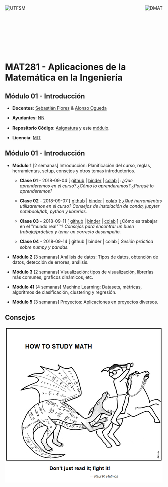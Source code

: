 <header>
<img src="./shared/images/utfsm.png" alt="UTFSM" align="left"/>
<img src="./shared/images/dmat.png" alt="DMAT" align="right"/>
</header>
</br></br></br></br></br>

# MAT281 - Aplicaciones de la Matemática en la Ingeniería
## Módulo 01 - Introducción

* **Docentes**: [Sebastián Flores](https://www.linkedin.com/in/sebastiandres/) & [Alonso Ogueda](https://www.linkedin.com/in/aoguedaoliva/)

* **Ayudantes**: [NN]()

* **Repositorio Código**: [Asignatura](https://www.github.com/sebastiandres/mat281_2018S2) y este [módulo](https://www.github.com/sebastiandres/mat281_m01_introduccion).

* **Licencia**: [MIT](./LICENCE.md)

## Módulo 01 - Introducción

* **Módulo 1** [2 semanas] Introducción: Planificación del curso, reglas, herramientas, setup, consejos y otros temas introductorios.

  * **Clase 01** - 2018-09-04 [ [github](https://github.com/sebastiandres/mat281_m01_introduccion/blob/master/01_sobre_el_curso/01_sobre_el_curso.ipynb) | [binder](https://mybinder.org/v2/gh/sebastiandres/mat281_m01_introduccion/master?filepath=01_sobre_el_curso/01_sobre_el_curso.ipynb) | [colab](https://colab.research.google.com/github/sebastiandres/mat281_m01_introduccion/blob/master/01_sobre_el_curso/01_sobre_el_curso.ipynb) ]: *¿Qué aprenderemos en el curso? ¿Cómo lo aprenderemos? ¿Porqué lo aprenderemos?*

  * **Clase 02** - 2018-09-07 [ [github](https://github.com/sebastiandres/mat281_m01_introduccion/blob/master/02_data_science_toolkit/02_data_science_toolkit.ipynb) | [binder](https://mybinder.org/v2/gh/sebastiandres/mat281_m01_introduccion/master?filepath=02_data_science_toolkit/02_data_science_toolkit.ipynb) | [colab](https://colab.research.google.com/github/sebastiandres/mat281_m01_introduccion/blob/master/02_data_science_toolkit/02_data_science_toolkit.ipynb) ]: *¿Qué herramientas utilizaremos en el curso? Consejos de instalación de conda, jupyter notebook/lab, python y librerías.*

  * **Clase 03** - 2018-09-11 [ [github](https://www.youtube.com/watch?v=dQw4w9WgXcQ) | [binder](https://youtu.be/sTSA_sWGM44?list=PL8-WCDAlf0s1B2eimcB77pRtnys6QXpSK&t=75) | [colab](https://www.youtube.com/watch?v=Oj6pQGFRxZc) ] ¿Cómo es trabajar en el "mundo real"™? *Consejos para encontrar un buen trabajo/práctica y tener un correcto desempeño.*

  * **Clase 04** - 2018-09-14 [ github | binder | colab ] *Sesión práctica sobre numpy y pandas.*

* **Módulo 2** [3 semanas] Análisis de datos: Tipos de datos, obtención de datos, detección de errores, análisis.

* **Módulo 3** [2 semanas] Visualización: tipos de visualización, librerías más comunes, graficos dinámicos, etc.

* **Módulo 41** [4 semanas] Machine Learning: Datasets, métricas, algoritmos de clasificación, clustering y regresión.  

* **Módulo 5** [3 semanas] Proyectos: Aplicaciones en proyectos diversos.

## Consejos
[![HowToCode](./images/saint_curious_george.png)](https://abstrusegoose.com/353)
